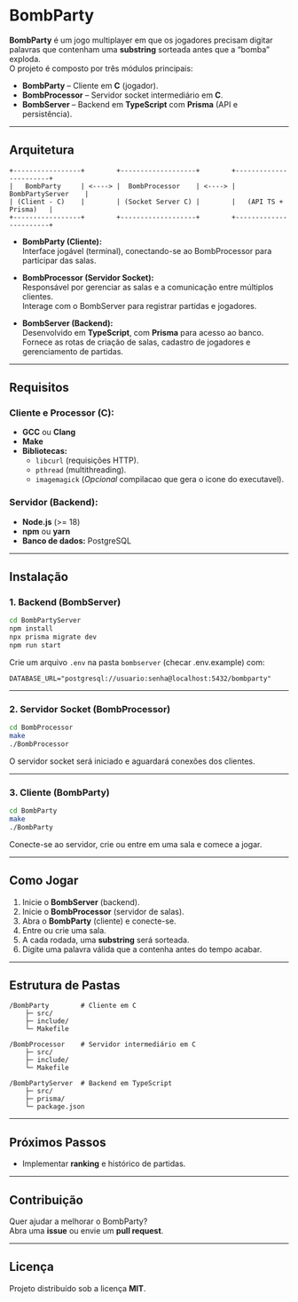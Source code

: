 
# BombParty

**BombParty** é um jogo multiplayer em que os jogadores precisam digitar palavras que contenham uma **substring** sorteada antes que a “bomba” exploda.  
O projeto é composto por três módulos principais:  

- **BombParty** – Cliente em **C** (jogador).  
- **BombProcessor** – Servidor socket intermediário em **C**.  
- **BombServer** – Backend em **TypeScript** com **Prisma** (API e persistência).  

---

## Arquitetura

```
+-----------------+        +-------------------+        +-----------------------+
|   BombParty     | <----> |  BombProcessor    | <----> |    BombPartyServer    |
| (Client - C)    |        | (Socket Server C) |        |   (API TS + Prisma)   |
+-----------------+        +-------------------+        +-----------------------+
```

- **BombParty (Cliente):**  
  Interface jogável (terminal), conectando-se ao BombProcessor para participar das salas.  

- **BombProcessor (Servidor Socket):**  
  Responsável por gerenciar as salas e a comunicação entre múltiplos clientes.  
  Interage com o BombServer para registrar partidas e jogadores.  

- **BombServer (Backend):**  
  Desenvolvido em **TypeScript**, com **Prisma** para acesso ao banco.  
  Fornece as rotas de criação de salas, cadastro de jogadores e gerenciamento de partidas.  

---

## Requisitos

### Cliente e Processor (C):
- **GCC** ou **Clang**  
- **Make**  
- **Bibliotecas:**  
  - `libcurl` (requisições HTTP).  
  - `pthread` (multithreading).
  - `imagemagick` (*Opcional* compilacao que gera o icone do executavel).  

### Servidor (Backend):
- **Node.js** (>= 18)  
- **npm** ou **yarn**  
- **Banco de dados:** PostgreSQL  

---

## Instalação

### 1. Backend (BombServer)
```bash
cd BombPartyServer
npm install
npx prisma migrate dev
npm run start
```

Crie um arquivo `.env` na pasta `bombserver` (checar .env.example) com:  
```env
DATABASE_URL="postgresql://usuario:senha@localhost:5432/bombparty"
```

---

### 2. Servidor Socket (BombProcessor)
```bash
cd BombProcessor
make
./BombProcessor
```

O servidor socket será iniciado e aguardará conexões dos clientes.  

---

### 3. Cliente (BombParty)
```bash
cd BombParty
make
./BombParty
```

Conecte-se ao servidor, crie ou entre em uma sala e comece a jogar.  

---

## Como Jogar

1. Inicie o **BombServer** (backend).  
2. Inicie o **BombProcessor** (servidor de salas).  
3. Abra o **BombParty** (cliente) e conecte-se.  
4. Entre ou crie uma sala.  
5. A cada rodada, uma **substring** será sorteada.  
6. Digite uma palavra válida que a contenha antes do tempo acabar.  

---

## Estrutura de Pastas

```
/BombParty        # Cliente em C
    ├─ src/
    ├─ include/
    └─ Makefile

/BombProcessor    # Servidor intermediário em C
    ├─ src/
    ├─ include/
    └─ Makefile

/BombPartyServer  # Backend em TypeScript
    ├─ src/
    ├─ prisma/
    └─ package.json
```

---

## Próximos Passos
- Implementar **ranking** e histórico de partidas.
  
---

## Contribuição
Quer ajudar a melhorar o BombParty?  
Abra uma **issue** ou envie um **pull request**.  

---

## Licença
Projeto distribuído sob a licença **MIT**.
